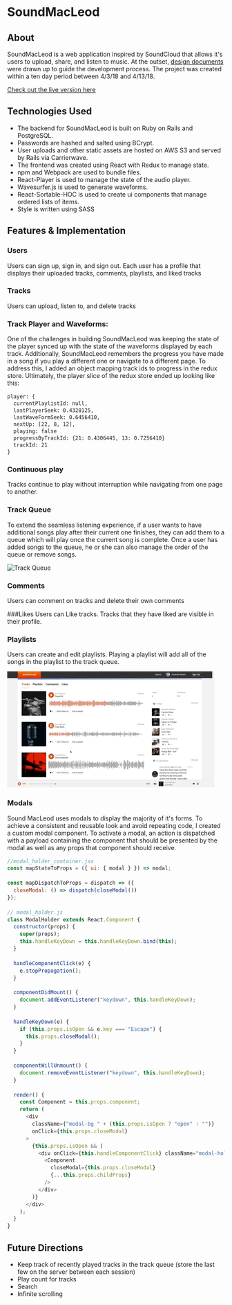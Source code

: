 # SoundMacLeod

## About

SoundMacLeod is a web application inspired by SoundCloud that allows it's users to upload, share, and listen to music. At the outset, [design documents](https://github.com/Ian-MacLeod/sound-macleod/wiki) were drawn up to guide the development process. The project was created within a ten day period between 4/3/18 and 4/13/18.

[Check out the live version here](https://sound-macleod.herokuapp.com)

## Technologies Used

* The backend for SoundMacLeod is built on Ruby on Rails and PostgreSQL.
* Passwords are hashed and salted using BCrypt.
* User uploads and other static assets are hosted on AWS S3 and served by Rails via Carrierwave.
* The frontend was created using React with Redux to manage state.
* npm and Webpack are used to bundle files.
* React-Player is used to manage the state of the audio player.
* Wavesurfer.js is used to generate waveforms.
* React-Sortable-HOC is used to create ui components that manage ordered lists of items.
* Style is written using SASS

## Features & Implementation

### Users

Users can sign up, sign in, and sign out. Each user has a profile that displays their uploaded tracks, comments, playlists, and liked tracks

### Tracks

Users can upload, listen to, and delete tracks

### Track Player and Waveforms:

One of the challenges in building SoundMacLeod was keeping the state of the player synced up with the state of the waveforms displayed by each track. Additionally, SoundMacLeod remembers the progress you have made in a song if you play a different one or navigate to a different page. To address this, I added an object mapping track ids to progress in the redux store. Ultimately, the player slice of the redux store ended up looking like this:

```
player: {
  currentPlaylistId: null,
  lastPlayerSeek: 0.4328125,
  lastWaveFormSeek: 0.6456410,
  nextUp: [22, 8, 12],
  playing: false
  progressByTrackId: {21: 0.4306445, 13: 0.7256410}
  trackId: 21
}
```

### Continuous play

Tracks continue to play without interruption while navigating from one page to another.

### Track Queue

To extend the seamless listening experience, if a user wants to have additional songs play after their current one finishes, they can add them to a queue which will play once the current song is complete. Once a user has added songs to the queue, he or she can also manage the order of the queue or remove songs.

![Track Queue](https://github.com/Ian-MacLeod/sound-macleod/raw/master/blob/next-up.gif)

### Comments

Users can comment on tracks and delete their own comments

###Likes
Users can Like tracks. Tracks that they have liked are visible in their profile.

### Playlists

Users can create and edit playlists. Playing a playlist will add all of the songs in the playlist to the track queue.

![Add to Playlist](https://github.com/Ian-MacLeod/sound-macleod/raw/master/blob/add-to-playlist.gif)

### Modals

Sound MacLeod uses modals to display the majority of it's forms. To achieve a consistent and reusable look and avoid repeating code, I created a custom modal component. To activate a modal, an action is dispatched with a payload containing the component that should be presented by the modal as well as any props that component should receive.

```javascript
//modal_holder_container.jsx
const mapStateToProps = ({ ui: { modal } }) => modal;

const mapDispatchToProps = dispatch => ({
  closeModal: () => dispatch(closeModal())
});

// modal_holder.js
class ModalHolder extends React.Component {
  constructor(props) {
    super(props);
    this.handleKeyDown = this.handleKeyDown.bind(this);
  }

  handleComponentClick(e) {
    e.stopPropagation();
  }

  componentDidMount() {
    document.addEventListener("keydown", this.handleKeyDown);
  }

  handleKeyDown(e) {
    if (this.props.isOpen && e.key === "Escape") {
      this.props.closeModal();
    }
  }

  componentWillUnmount() {
    document.removeEventListener("keydown", this.handleKeyDown);
  }

  render() {
    const Component = this.props.component;
    return (
      <div
        className={"modal-bg " + (this.props.isOpen ? "open" : "")}
        onClick={this.props.closeModal}
      >
        {this.props.isOpen && (
          <div onClick={this.handleComponentClick} className="modal-holder">
            <Component
              closeModal={this.props.closeModal}
              {...this.props.childProps}
            />
          </div>
        )}
      </div>
    );
  }
}
```

## Future Directions

* Keep track of recently played tracks in the track queue (store the last few on the server between each session)
* Play count for tracks
* Search
* Infinite scrolling
